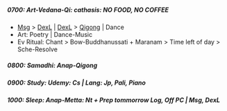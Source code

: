 ##### 0700: Art-Vedana-Qi: cathasis: NO FOOD, NO COFFEE
+  [Msg](https://github.com/ThanhNguyen24590/Body/blob/main/00.Exc_Msg.md) > [DexL](https://github.com/ThanhNguyen24590/Body/blob/main/1.1.Exc_DexL.md) | [DexL](https://github.com/ThanhNguyen24590/Body/blob/main/1.2.Exc_Dex.md) > [Qigong](https://github.com/ThanhNguyen24590/Body/blob/main/2.1.Exc_Qi_5-Animalls.md) | Dance
+ Art: Poetry | Dance-Music
+ Ev Ritual: Chant > Bow-Buddhanussati + Maranam > Time left of day > Sche-Resolve
##### 0800: Samadhi: Anap-Qigong
##### 0900: Study: Udemy: Cs | Lang: Jp, Pali, Piano
##### 1000: Sleep: Anap-Metta: Nt + Prep tommorrow Log, Off PC | Msg, DexL
